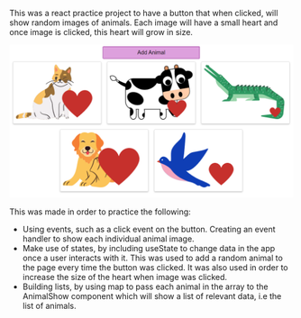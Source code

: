 This was a react practice project to have a button that when clicked, will show random images of animals. Each image will have a small heart and once image is clicked, this heart will grow in size.

![App UI](src\images\animal.PNG)

This was made in order to practice the following:
- Using events, such as a click event on the button. Creating an event handler to show each individual animal image.
- Make use of states, by including useState to change data in the app once a user interacts with it. This was used to add a random animal to the page every time the button was clicked. It was also used in order to increase the size of the heart when image was clicked.
- Building lists, by using map to pass each animal in the array to the AnimalShow component which will show a list of relevant data, i.e the list of animals.